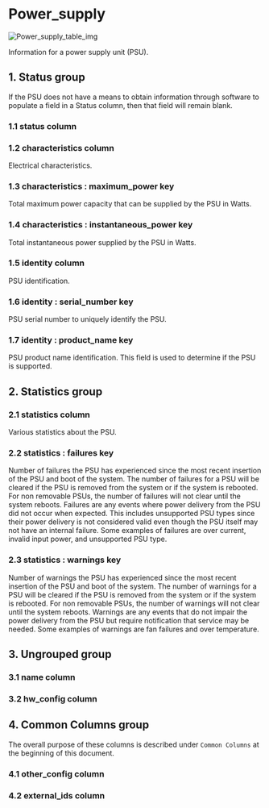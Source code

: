 # Power_supply

![Power_supply_table_img](http://www.plantuml.com/plantuml/img/0Ti09Fz0StHXSdHrRMmAT6zdPNHePN8WUmfZR65pSo1JTM9pUNDqPMqAOsnXStCWK6ztPN9VStLmS6nv2dqAK6ztPN9VStLmS6nv83mjTIqWKtLYStbpT6Lj2cXfP6KWOsboOsnb2cXfP6KWRMLjOcLoSmfiPMTbRcGWScbdQ7GAOszkT6bkTMzp86nfRcKWBI0yOZvpT79lRcSyBs8-879bPcLoPMvZPGfaRtHqPMGWR6bkPI0j83nfFdTbOMiyBsa-879bPcLoPMvZPGfbRcHiPMTbRcGAG6LkP7LjR0e0)

Information for a power supply unit (PSU).

## 1. Status group

If the PSU does not have a means to obtain information through software to
populate a field in a Status column, then that field will remain blank.

### 1.1 status column

### 1.2 characteristics column

Electrical characteristics.

### 1.3 characteristics : maximum_power key

Total maximum power capacity that can be supplied by the PSU in Watts.

### 1.4 characteristics : instantaneous_power key

Total instantaneous power supplied by the PSU in Watts.

### 1.5 identity column

PSU identification.

### 1.6 identity : serial_number key

PSU serial number to uniquely identify the PSU.

### 1.7 identity : product_name key

PSU product name identification.  This field is used to determine if the PSU is
supported.

## 2. Statistics group

### 2.1 statistics column

Various statistics about the PSU.

### 2.2 statistics : failures key

Number of failures the PSU has experienced since the most recent insertion of
the PSU and boot of the system.  The number of failures for a PSU will be
cleared if the PSU is removed from the system or if the system is rebooted.  For
non removable PSUs, the number of failures will not clear until the system
reboots.  Failures are any events where power delivery from the PSU did not
occur when expected.  This includes unsupported PSU types since their power
delivery is not considered valid even though the PSU itself may not have an
internal failure. Some examples of failures are over current, invalid input
power, and unsupported PSU type.

### 2.3 statistics : warnings key

Number of warnings the PSU has experienced since the most recent insertion of
the PSU and boot of the system.  The number of warnings for a PSU will be
cleared if the PSU is removed from the system or if the system is rebooted.  For
non removable PSUs, the number of warnings will not clear until the system
reboots.  Warnings are any events that do not impair the power delivery from the
PSU but require notification that service may be needed.  Some examples of
warnings are fan failures and over temperature.

## 3. Ungrouped group

### 3.1 name column

### 3.2 hw_config column

## 4. Common Columns group

The overall purpose of these columns is described under `Common Columns` at the
beginning of this document.

### 4.1 other_config column

### 4.2 external_ids column

